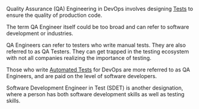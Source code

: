 Quality Assurance (QA) Engineering in DevOps involves designing [Tests](Tests.md) to ensure the quality of production code.

The term QA Engineer itself could be too broad and can refer to software development or industries.

QA Engineers can refer to testers who write manual tests. They are also referred to as QA Testers. They can get trapped in the testing ecosystem with not all companies realizing the importance of testing. 

Those who write [Automated Tests](Automated%20Tests.md) for DevOps are more referred to as QA Engineers, and are paid on the level of software developers. 

Software Development Engineer in Test (SDET) is another designation, where a person has both software development skills as well as testing skills.

